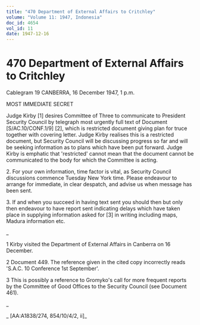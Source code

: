 ```yaml
---
title: "470 Department of External Affairs to Critchley"
volume: "Volume 11: 1947, Indonesia"
doc_id: 4654
vol_id: 11
date: 1947-12-16
---
```


# 470 Department of External Affairs to Critchley

Cablegram 19 CANBERRA, 16 December 1947, 1 p.m.

MOST IMMEDIATE SECRET

Judge Kirby [1] desires Committee of Three to communicate to President Security Council by telegraph most urgently full text of Document [S/AC.10/CONF.1/9] [2], which is restricted document giving plan for truce together with covering letter. Judge Kirby realises this is a restricted document, but Security Council will be discussing progress so far and will be seeking information as to plans which have been put forward. Judge Kirby is emphatic that 'restricted' cannot mean that the document cannot be communicated to the body for which the Committee is acting.

2\. For your own information, time factor is vital, as Security Council discussions commence Tuesday New York time. Please endeavour to arrange for immediate, in clear despatch, and advise us when message has been sent.

3\. If and when you succeed in having text sent you should then but only then endeavour to have report sent indicating delays which have taken place in supplying information asked for [3] in writing including maps, Madura information etc.

_

1 Kirby visited the Department of External Affairs in Canberra on 16 December.

2 Document 449. The reference given in the cited copy incorrectly reads 'S.A.C. 10 Conference 1st September'.

3 This is possibly a reference to Gromyko's call for more frequent reports by the Committee of Good Offices to the Security Council (see Document 461).

_

_ [AA:A1838/274, 854/10/4/2, ii]_

